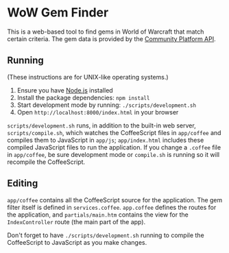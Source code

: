 WoW Gem Finder
==============

This is a web-based tool to find gems in World of Warcraft that match certain criteria. The gem data is provided by the [Community Platform API](http://blizzard.github.com/api-wow-docs/).

Running
-------

(These instructions are for UNIX-like operating systems.)

  1. Ensure you have [Node.js](http://nodejs.org) installed
  2. Install the package dependencies: `npm install`
  3. Start development mode by running: `./scripts/development.sh`
  4. Open `http://localhost:8000/index.html` in your browser

`scripts/development.sh` runs, in addition to the built-in web server, `scripts/compile.sh`, which watches the CoffeeScript files in `app/coffee` and compiles them to JavaScript in `app/js`; `app/index.html` includes these compiled JavaScript files to run the application. If you change a `.coffee` file in `app/coffee`, be sure development mode or `compile.sh` is running so it will recompile the CoffeeScript.

Editing
-------

`app/coffee` contains all the CoffeeScript source for the application. The gem filter itself is defined in `services.coffee`. `app.coffee` defines the routes for the application, and `partials/main.htm` contains the view for the `IndexController` route (the main part of the app).

Don't forget to have `./scripts/development.sh` running to compile the CoffeeScript to JavaScript as you make changes.
